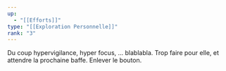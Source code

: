 ```yaml
---
up:
  - "[[Efforts]]"
type: "[[Exploration Personnelle]]"
rank: "3"
---
```

Du coup hypervigilance, hyper focus, ... blablabla. Trop faire pour elle, et attendre la prochaine baffe.
Enlever le bouton.